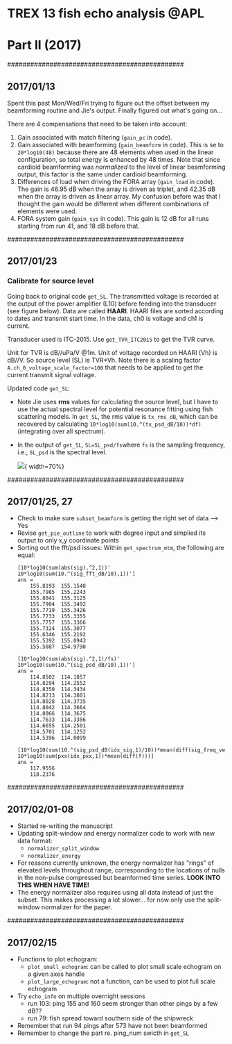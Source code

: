 # TREX 13 fish echo analysis @APL
# Part II (2017)

##############################################
## 2017/01/13
Spent this past Mon/Wed/Fri trying to figure out the offset between my beamforming routine and Jie's output. Finally figured out what's going on...

There are 4 compensations that need to be taken into account:

1. Gain associated with match filtering (`gain_pc` in code).
2. Gain associated with beamforming (`gain_beamform` in code). This is se to `20*log10(48)` because there are 48 elements when used in the linear configuration, so total energy is enhanced by 48 times. Note that since cardioid beamforming was _normalized_ to the level of linear beamforming output, this factor is the same under cardioid beamforming.
3. Differences of load when driving the FORA array (`gain_load` in code). The gain is 46.95 dB when the array is driven as triplet, and 42.35 dB when the array is driven as linear array. My confusion before was that I thought the gain would be different when different combinations of elements were used.
4. FORA system gain (`gain_sys` in code). This gain is 12 dB for all runs starting from run 41, and 18 dB before that.


##############################################
## 2017/01/23
### Calibrate for source level
Going back to original code `get_SL`. The transmitted voltage is recorded at the output of the power amplifier (L10) before feeding into the transducer (see figure below). Data are called **HAARI**. HAARI files are sorted according to dates and transmit start time. In the data, ch0 is voltage and ch1 is current.

Transducer used is ITC-2015. Use `get_TVR_ITC2015` to get the TVR curve.

Unit for TVR is dB//uPa/V @1m. Unit of voltage recorded on HAARI (Vh) is dB//V. So source level (SL) is TVR*Vh. Note there is a scaling factor `A.ch_0_voltage_scale_factor=100` that needs to be applied to get the current transmit signal voltage.

Updated code `get_SL`:

* Note Jie uses **rms** values for calculating the source level, but I have to use the actual spectral level for potential resonance fitting using fish scattering models. In `get_SL`, the rms value is `tx_rms_dB`, which can be recovered by calculating `10*log10(sum(10.^(tx_psd_dB/10))*df)` (integrating over all spectrum).
* In the output of `get_SL`, `SL=SL_psd/fs`where `fs` is the sampling frequency, i.e., `SL_psd` is the spectral level.

	![](../Documents/Jie_cal_notes_sub.jpg){ width=70%}


##############################################
## 2017/01/25, 27
* Check to make sure `subset_beamform` is getting the right set of data --> Yes
* Revise `get_pie_outline` to work with degree input and simplied its output to only x,y coordinate points
* Sorting out the fft/psd issues:
	Within `get_spectrum_mtm`, the following are equal:
	```
	[10*log10(sum(abs(sig).^2,1))' 10*log10(sum(10.^(sig_fft_dB/10),1))']
	ans =
		155.8193  155.1548
		155.7985  155.2243
		155.8041  155.3125
		155.7904  155.3492
		155.7719  155.3426
		155.7733  155.3355
		155.7757  155.3366
		155.7324  155.3077
		155.6346  155.2192
		155.5392  155.0943
		155.5087  154.9790

	[10*log10(sum(abs(sig).^2,1)/fs)' 10*log10(sum(10.^(sig_psd_dB/10),1))']
	ans =
		114.8502  114.1857
		114.8294  114.2552
		114.8350  114.3434
		114.8213  114.3801
		114.8028  114.3735
		114.8042  114.3664
		114.8066  114.3675
		114.7633  114.3386
		114.6655  114.2501
		114.5701  114.1252
		114.5396  114.0099

	[10*log10(sum(10.^(sig_psd_dB(idx_sig,1)/10))*mean(diff(sig_freq_vec)));...
	10*log10(sum(pxx(idx_pxx,1))*mean(diff(f)))]
	ans =
		117.9556
		118.2376
	```

##############################################
## 2017/02/01-08
* Started re-writing the manuscript
* Updating split-window and energy normalizer code to work with new data format:
	* `normalizer_split_window`
	* `normalizer_energy`
* For reasons currently unknown, the energy normalizer has "rings" of elevated levels throughout range, corresponding to the locations of nulls in the non-pulse compressed but beamformed time series. **LOOK INTO THIS WHEN HAVE TIME!**
* The energy normalizer also requires using all data instead of just the subset. This makes processing a lot slower... for now only use the split-window normalizer for the paper.

##############################################
## 2017/02/15
* Functions to plot echogram:
	* `plot_small_echogram`: can be called to plot small scale echogram on a given axes handle
	* `plot_large_echogram`: not a function, can be used to plot full scale echogram
* Try `echo_info` on multiple overnight sessions
	* run 103: ping 155 and 160 seem stronger than other pings by a few dB??
	* run 79: fish spread toward southern side of the shipwreck
* Remember that run 94 pings after 573 have not been beamformed
* Remember to change the part re. ping_num swicth in `get_SL`



